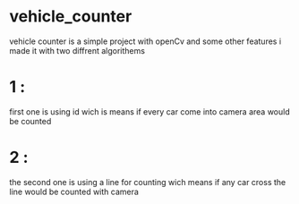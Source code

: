 # vehicle_counter

vehicle counter is a simple project with openCv and some other features 
i made it with two diffrent algorithems 

# 1 : 
first one is using id wich is means if every car come into camera area would be counted

# 2 :
the second one is using a line for counting wich means if any car cross the line would be counted with camera 
